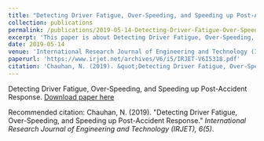 ```yaml
---
title: "Detecting Driver Fatigue, Over-Speeding, and Speeding up Post-Accident Response"
collection: publications
permalink: /publications/2019-05-14-Detecting-Driver-Fatigue-Over-Speeding-and-Speeding-up-Post-Accident-Response
excerpt: 'This paper is about Detecting Driver Fatigue, Over-Speeding, and Speeding up Post-Accident Response.'
date: 2019-05-14
venue: 'International Research Journal of Engineering and Technology (IRJET), Volume 6, Issue 5'
paperurl: 'https://www.irjet.net/archives/V6/i5/IRJET-V6I5318.pdf'
citation: 'Chauhan, N. (2019). &quot;Detecting Driver Fatigue, Over-Speeding, and Speeding up Post-Accident Response.&quot; <i>International Research Journal of Engineering and Technology (IRJET), 6(5)</i>.'
---
```

Detecting Driver Fatigue, Over-Speeding, and Speeding up Post-Accident Response.
[Download paper here](https://www.irjet.net/archives/V6/i5/IRJET-V6I5318.pdf)

Recommended citation: Chauhan, N. (2019). &quot;Detecting Driver Fatigue, Over-Speeding, and Speeding up Post-Accident Response.&quot; <i>International Research Journal of Engineering and Technology (IRJET), 6(5)</i>.
